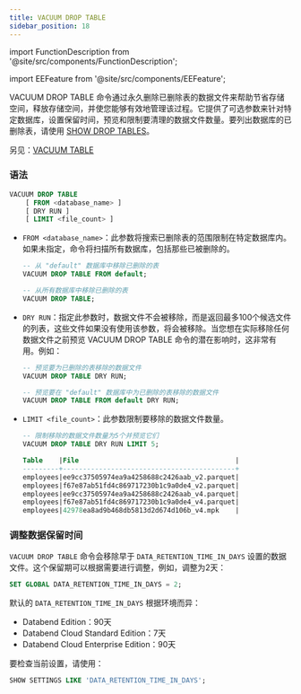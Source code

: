```yaml
---
title: VACUUM DROP TABLE
sidebar_position: 18
---
```

import FunctionDescription from '@site/src/components/FunctionDescription';

<FunctionDescription description="引入或更新于：v1.2.335"/>

import EEFeature from '@site/src/components/EEFeature';

<EEFeature featureName='VACUUM DROP TABLE'/>

VACUUM DROP TABLE 命令通过永久删除已删除表的数据文件来帮助节省存储空间，释放存储空间，并使您能够有效地管理该过程。它提供了可选参数来针对特定数据库，设置保留时间，预览和限制要清理的数据文件数量。要列出数据库的已删除表，请使用 [SHOW DROP TABLES](show-drop-tables.md)。

另见：[VACUUM TABLE](91-vacuum-table.md)

### 语法

```sql
VACUUM DROP TABLE 
    [ FROM <database_name> ] 
    [ DRY RUN ] 
    [ LIMIT <file_count> ]
```

- `FROM <database_name>`：此参数将搜索已删除表的范围限制在特定数据库内。如果未指定，命令将扫描所有数据库，包括那些已被删除的。

    ```sql title="示例："
    -- 从 "default" 数据库中移除已删除的表
    VACUUM DROP TABLE FROM default;

    -- 从所有数据库中移除已删除的表
    VACUUM DROP TABLE;
    ```

- `DRY RUN`：指定此参数时，数据文件不会被移除，而是返回最多100个候选文件的列表，这些文件如果没有使用该参数，将会被移除。当您想在实际移除任何数据文件之前预览 VACUUM DROP TABLE 命令的潜在影响时，这非常有用。例如：

    ```sql title="示例："
    -- 预览要为已删除的表移除的数据文件
    VACUUM DROP TABLE DRY RUN;

    -- 预览要在 "default" 数据库中为已删除的表移除的数据文件
    VACUUM DROP TABLE FROM default DRY RUN;
    ```

- `LIMIT <file_count>`：此参数限制要移除的数据文件数量。

    ```sql title="示例："
    -- 限制移除的数据文件数量为5个并预览它们
    VACUUM DROP TABLE DRY RUN LIMIT 5;

    Table    |File                                       |
    ---------+-------------------------------------------+
    employees|ee9cc37505974ea9a4258688c2426aab_v2.parquet|
    employees|f67e87ab51fd4c869717230b1c9a0de4_v2.parquet|
    employees|ee9cc37505974ea9a4258688c2426aab_v4.parquet|
    employees|f67e87ab51fd4c869717230b1c9a0de4_v4.parquet|
    employees|42978ea8ad9b468db5813d2d674d106b_v4.mpk    |
    ```

### 调整数据保留时间

`VACUUM DROP TABLE` 命令会移除早于 `DATA_RETENTION_TIME_IN_DAYS` 设置的数据文件。这个保留期可以根据需要进行调整，例如，调整为2天：

```sql
SET GLOBAL DATA_RETENTION_TIME_IN_DAYS = 2;
```

默认的 `DATA_RETENTION_TIME_IN_DAYS` 根据环境而异：

- Databend Edition：90天
- Databend Cloud Standard Edition：7天
- Databend Cloud Enterprise Edition：90天

要检查当前设置，请使用：

```sql
SHOW SETTINGS LIKE 'DATA_RETENTION_TIME_IN_DAYS';
```